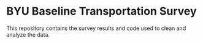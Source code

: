 BYU Baseline Transportation Survey
========================================

This repository contains the survey results and code used to clean and analyze the data.